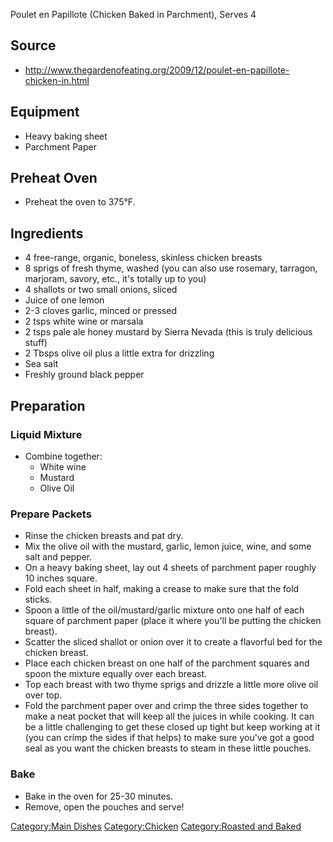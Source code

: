 Poulet en Papillote (Chicken Baked in Parchment), Serves 4

## Source

-   <http://www.thegardenofeating.org/2009/12/poulet-en-papillote-chicken-in.html>

## Equipment

-   Heavy baking sheet
-   Parchment Paper

## Preheat Oven

-   Preheat the oven to 375°F.

## Ingredients

-   4 free-range, organic, boneless, skinless chicken breasts
-   8 sprigs of fresh thyme, washed (you can also use rosemary,
    tarragon, marjoram, savory, etc., it's totally up to you)
-   4 shallots or two small onions, sliced
-   Juice of one lemon
-   2-3 cloves garlic, minced or pressed
-   2 tsps white wine or marsala
-   2 tsps pale ale honey mustard by Sierra Nevada (this is truly
    delicious stuff)
-   2 Tbsps olive oil plus a little extra for drizzling
-   Sea salt
-   Freshly ground black pepper

## Preparation

### Liquid Mixture

-   Combine together:
    -   White wine
    -   Mustard
    -   Olive Oil

### Prepare Packets

-   Rinse the chicken breasts and pat dry.
-   Mix the olive oil with the mustard, garlic, lemon juice, wine, and
    some salt and pepper.
-   On a heavy baking sheet, lay out 4 sheets of parchment paper roughly
    10 inches square.
-   Fold each sheet in half, making a crease to make sure that the fold
    sticks.
-   Spoon a little of the oil/mustard/garlic mixture onto one half of
    each square of parchment paper (place it where you'll be putting the
    chicken breast).
-   Scatter the sliced shallot or onion over it to create a flavorful
    bed for the chicken breast.
-   Place each chicken breast on one half of the parchment squares and
    spoon the mixture equally over each breast.
-   Top each breast with two thyme sprigs and drizzle a little more
    olive oil over top.
-   Fold the parchment paper over and crimp the three sides together to
    make a neat pocket that will keep all the juices in while cooking.
    It can be a little challenging to get these closed up tight but keep
    working at it (you can crimp the sides if that helps) to make sure
    you've got a good seal as you want the chicken breasts to steam in
    these little pouches.

### Bake

-   Bake in the oven for 25-30 minutes.
-   Remove, open the pouches and serve!

[Category:Main Dishes](Category:Main_Dishes "wikilink")
[Category:Chicken](Category:Chicken "wikilink") [Category:Roasted and
Baked](Category:Roasted_and_Baked "wikilink")